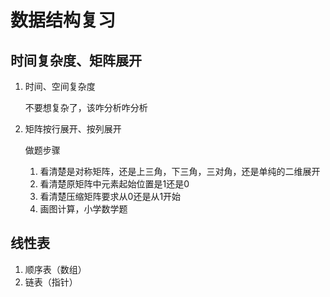 # 数据结构复习

## 时间复杂度、矩阵展开

1. 时间、空间复杂度

   不要想复杂了，该咋分析咋分析

2. 矩阵按行展开、按列展开

   做题步骤

   1. 看清楚是对称矩阵，还是上三角，下三角，三对角，还是单纯的二维展开
   2. 看清楚原矩阵中元素起始位置是1还是0
   3. 看清楚压缩矩阵要求从0还是从1开始
   4. 画图计算，小学数学题

## 线性表

1. 顺序表（数组）
2. 链表（指针）

